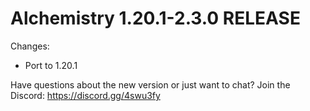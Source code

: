 # Alchemistry 1.20.1-2.3.0 RELEASE

Changes:
- Port to 1.20.1

Have questions about the new version or just want to chat? Join the Discord: https://discord.gg/4swu3fy